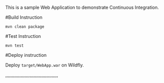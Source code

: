 This is a sample Web Application to demonstrate Continuous Integration.

#Build Instruction

```
mvn clean package
```
#Test Instruction
```
mvn test
```

#Deploy instruction

Deploy ```target/WebApp.war``` on Wildfly.
 
,,,,,,,,,,,,,,,,,,,,,,,,,,,,,,,,,,,,,,,,,
